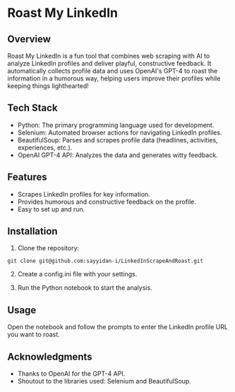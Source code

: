 # Roast My LinkedIn
## Overview
Roast My LinkedIn is a fun tool that combines web scraping with AI to analyze LinkedIn profiles and deliver playful, constructive feedback. It automatically collects profile data and uses OpenAI's GPT-4 to roast the information in a humorous way, helping users improve their profiles while keeping things lighthearted!

## Tech Stack
- Python: The primary programming language used for development.
- Selenium: Automated browser actions for navigating LinkedIn profiles.
- BeautifulSoup: Parses and scrapes profile data (headlines, activities, experiences, etc.).
- OpenAI GPT-4 API: Analyzes the data and generates witty feedback.

## Features
- Scrapes LinkedIn profiles for key information.
- Provides humorous and constructive feedback on the profile.
- Easy to set up and run.

## Installation
1. Clone the repository:

```
git clone git@github.com:sayyidan-i/LinkedInScrapeAndRoast.git
```
2. Create a config.ini file with your settings.

3. Run the Python notebook to start the analysis.

## Usage
Open the notebook and follow the prompts to enter the LinkedIn profile URL you want to roast.

## Acknowledgments
- Thanks to OpenAI for the GPT-4 API.
- Shoutout to the libraries used: Selenium and BeautifulSoup.
